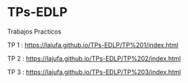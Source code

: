 # TPs-EDLP
Trabajos Practicos

TP 1 :
https://lajufa.github.io/TPs-EDLP/TP%201/index.html

TP 2 :
https://lajufa.github.io/TPs-EDLP/TP%202/index.html

TP 3 :
https://lajufa.github.io/TPs-EDLP/TP%203/index.html
